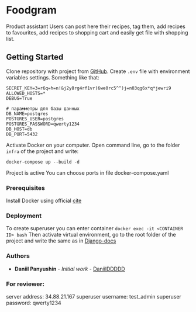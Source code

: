 # Foodgram
Product assistant
Users can post here their recipes, tag them, add recipes to favourites, add recipes to shopping cart and easily get file with shopping list. 

## Getting Started
Clone repository with project from [GitHub](https://github.com/DaniilDDDDD/foodgram-project-react.git).
Create ```.env``` file with environment variables settings. Something like that:

```
SECRET_KEY=3=r6q=h=n!&j2y8rg4rf1vr)6we0rc5^^)j=n03qg6x*q*jewri9
ALLOWED_HOSTS=*
DEBUG=True

# парамметры для базы данных
DB_NAME=postgres
POSTGRES_USER=postgres
POSTGRES_PASSWORD=qwerty1234
DB_HOST=db
DB_PORT=5432
```
Activate Docker on your computer.
Open command line, go to the folder ```infra``` of the project and write:
```
docker-compose up --build -d
```
Project is active
You can choose ports in file docker-compose.yaml

### Prerequisites

Install Docker using official [cite](https://www.docker.com/products/docker-desktop)

### Deployment

To create superuser you can enter container 
```docker exec -it <CONTAINER ID> bash```
Then activate virtual environment, go to the root folder of the project and write the same as in [Django-docs](https://docs.djangoproject.com/en/3.1/topics/auth/default/#creating-superusers)
### Authors

* **Daniil Panyushin** - *Initial work* - [DaniilDDDDD](https://github.com/DaniilDDDDD)

### For reviewer:
server address: 34.88.21.167
superuser username: test_admin
superuser password: qwerty1234